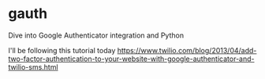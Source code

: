 # gauth
Dive into Google Authenticator integration and Python

I'll be following this tutorial today
https://www.twilio.com/blog/2013/04/add-two-factor-authentication-to-your-website-with-google-authenticator-and-twilio-sms.html


